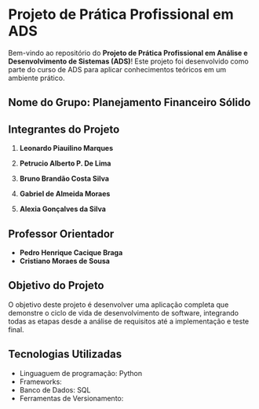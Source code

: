 # Projeto de Prática Profissional em ADS

Bem-vindo ao repositório do **Projeto de Prática Profissional em Análise e Desenvolvimento de Sistemas (ADS)**! Este projeto foi desenvolvido como parte do curso de ADS para aplicar conhecimentos teóricos em um ambiente prático.

## Nome do Grupo: Planejamento Financeiro Sólido

## Integrantes do Projeto

1. **Leonardo Piauilino Marques**  
  

2. **Petrucio Alberto P. De Lima**  
  

3. **Bruno Brandão Costa Silva**  
  

4. **Gabriel de Almeida Moraes**


5. **Alexia Gonçalves da Silva**
  

## Professor Orientador

- **Pedro Henrique Cacique Braga**
- **Cristiano Moraes de Sousa**


## Objetivo do Projeto

O objetivo deste projeto é desenvolver uma aplicação completa que demonstre o ciclo de vida de desenvolvimento de software, integrando todas as etapas desde a análise de requisitos até a implementação e teste final.

## Tecnologias Utilizadas

- Linguaguem de programação: Python
- Frameworks: 
- Banco de Dados: SQL
- Ferramentas de Versionamento:







